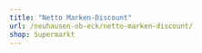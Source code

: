 ```yaml
---
title: "Netto Marken-Discount"
url: /neuhausen-ob-eck/netto-marken-discount/
shop: Supermarkt
---
```

